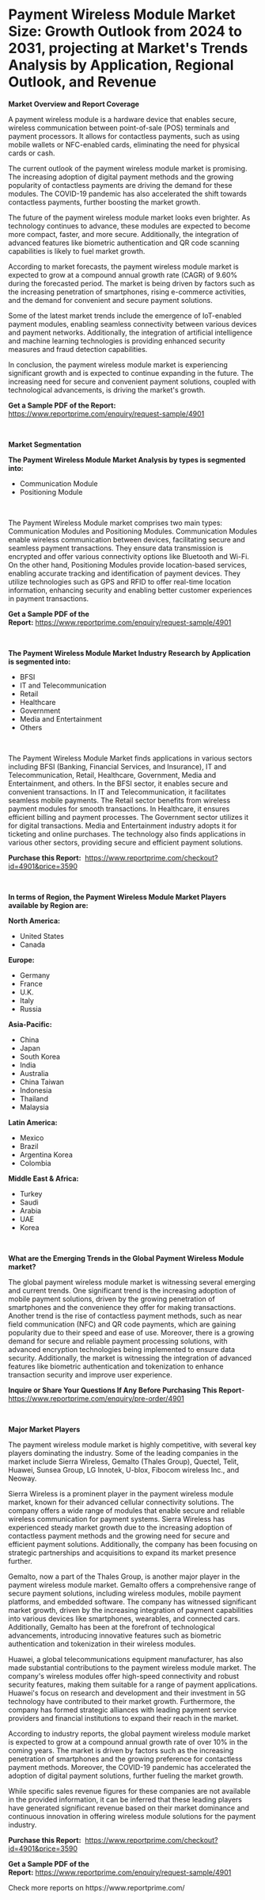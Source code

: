 <p><h1>Payment Wireless Module Market Size: Growth Outlook from 2024 to 2031, projecting at Market's Trends Analysis by Application, Regional Outlook, and Revenue</h1></p><p><strong>Market Overview and Report Coverage</strong></p>
<p><p>A payment wireless module is a hardware device that enables secure, wireless communication between point-of-sale (POS) terminals and payment processors. It allows for contactless payments, such as using mobile wallets or NFC-enabled cards, eliminating the need for physical cards or cash.</p><p>The current outlook of the payment wireless module market is promising. The increasing adoption of digital payment methods and the growing popularity of contactless payments are driving the demand for these modules. The COVID-19 pandemic has also accelerated the shift towards contactless payments, further boosting the market growth.</p><p>The future of the payment wireless module market looks even brighter. As technology continues to advance, these modules are expected to become more compact, faster, and more secure. Additionally, the integration of advanced features like biometric authentication and QR code scanning capabilities is likely to fuel market growth.</p><p>According to market forecasts, the payment wireless module market is expected to grow at a compound annual growth rate (CAGR) of 9.60% during the forecasted period. The market is being driven by factors such as the increasing penetration of smartphones, rising e-commerce activities, and the demand for convenient and secure payment solutions.</p><p>Some of the latest market trends include the emergence of IoT-enabled payment modules, enabling seamless connectivity between various devices and payment networks. Additionally, the integration of artificial intelligence and machine learning technologies is providing enhanced security measures and fraud detection capabilities.</p><p>In conclusion, the payment wireless module market is experiencing significant growth and is expected to continue expanding in the future. The increasing need for secure and convenient payment solutions, coupled with technological advancements, is driving the market's growth.</p></p>
<p><strong>Get a Sample PDF of the Report:</strong> <a href="https://www.reportprime.com/enquiry/request-sample/4901">https://www.reportprime.com/enquiry/request-sample/4901</a></p>
<p>&nbsp;</p>
<p><strong>Market Segmentation</strong></p>
<p><strong>The Payment Wireless Module Market Analysis by types is segmented into:</strong></p>
<p><ul><li>Communication Module</li><li>Positioning Module</li></ul></p>
<p>&nbsp;</p>
<p><p>The Payment Wireless Module market comprises two main types: Communication Modules and Positioning Modules. Communication Modules enable wireless communication between devices, facilitating secure and seamless payment transactions. They ensure data transmission is encrypted and offer various connectivity options like Bluetooth and Wi-Fi. On the other hand, Positioning Modules provide location-based services, enabling accurate tracking and identification of payment devices. They utilize technologies such as GPS and RFID to offer real-time location information, enhancing security and enabling better customer experiences in payment transactions.</p></p>
<p><strong>Get a Sample PDF of the Report:</strong>&nbsp;<a href="https://www.reportprime.com/enquiry/request-sample/4901">https://www.reportprime.com/enquiry/request-sample/4901</a></p>
<p>&nbsp;</p>
<p><strong>The Payment Wireless Module Market Industry Research by Application is segmented into:</strong></p>
<p><ul><li>BFSI</li><li>IT and Telecommunication</li><li>Retail</li><li>Healthcare</li><li>Government</li><li>Media and Entertainment</li><li>Others</li></ul></p>
<p>&nbsp;</p>
<p><p>The Payment Wireless Module Market finds applications in various sectors including BFSI (Banking, Financial Services, and Insurance), IT and Telecommunication, Retail, Healthcare, Government, Media and Entertainment, and others. In the BFSI sector, it enables secure and convenient transactions. In IT and Telecommunication, it facilitates seamless mobile payments. The Retail sector benefits from wireless payment modules for smooth transactions. In Healthcare, it ensures efficient billing and payment processes. The Government sector utilizes it for digital transactions. Media and Entertainment industry adopts it for ticketing and online purchases. The technology also finds applications in various other sectors, providing secure and efficient payment solutions.</p></p>
<p><strong>Purchase this Report:</strong>&nbsp; <a href="https://www.reportprime.com/checkout?id=4901&price=3590">https://www.reportprime.com/checkout?id=4901&price=3590</a></p>
<p>&nbsp;</p>
<p><strong>In terms of Region, the Payment Wireless Module Market Players available by Region are:</strong></p>
<p>
    <p> <strong> North America: </strong>
        <ul>
            <li>United States</li>
            <li>Canada</li>
        </ul>
        </p> 
    <p> <strong> Europe: </strong>
        <ul>
            <li>Germany</li>
            <li>France</li>
            <li>U.K.</li>
            <li>Italy</li>
            <li>Russia</li>
        </ul>
        </p> 
    <p> <strong> Asia-Pacific: </strong>
        <ul>
            <li>China</li>
            <li>Japan</li>
            <li>South Korea</li>
            <li>India</li>
            <li>Australia</li>
            <li>China Taiwan</li>
            <li>Indonesia</li>
            <li>Thailand</li>
            <li>Malaysia</li>
        </ul>
        </p> 
    <p> <strong> Latin America: </strong>
        <ul>
            <li>Mexico</li>
            <li>Brazil</li>
            <li>Argentina Korea</li>
            <li>Colombia</li>
        </ul>
        </p> 
    <p> <strong> Middle East & Africa: </strong>
        <ul>
            <li>Turkey</li>
            <li>Saudi</li>
            <li>Arabia</li>
            <li>UAE</li>
            <li>Korea</li>
        </ul>
    </p>
    </p>
<p>&nbsp;</p>
<p><strong>What are the Emerging Trends in the Global Payment Wireless Module market?</strong></p>
<p><p>The global payment wireless module market is witnessing several emerging and current trends. One significant trend is the increasing adoption of mobile payment solutions, driven by the growing penetration of smartphones and the convenience they offer for making transactions. Another trend is the rise of contactless payment methods, such as near field communication (NFC) and QR code payments, which are gaining popularity due to their speed and ease of use. Moreover, there is a growing demand for secure and reliable payment processing solutions, with advanced encryption technologies being implemented to ensure data security. Additionally, the market is witnessing the integration of advanced features like biometric authentication and tokenization to enhance transaction security and improve user experience.</p></p>
<p><strong>Inquire or Share Your Questions If Any Before Purchasing This Report</strong>- <a href="https://www.reportprime.com/enquiry/pre-order/4901">https://www.reportprime.com/enquiry/pre-order/4901</a></p>
<p>&nbsp;</p>
<p><strong>Major Market Players</strong></p>
<p><p>The payment wireless module market is highly competitive, with several key players dominating the industry. Some of the leading companies in the market include Sierra Wireless, Gemalto (Thales Group), Quectel, Telit, Huawei, Sunsea Group, LG Innotek, U-blox, Fibocom wireless Inc., and Neoway. </p><p>Sierra Wireless is a prominent player in the payment wireless module market, known for their advanced cellular connectivity solutions. The company offers a wide range of modules that enable secure and reliable wireless communication for payment systems. Sierra Wireless has experienced steady market growth due to the increasing adoption of contactless payment methods and the growing need for secure and efficient payment solutions. Additionally, the company has been focusing on strategic partnerships and acquisitions to expand its market presence further.</p><p>Gemalto, now a part of the Thales Group, is another major player in the payment wireless module market. Gemalto offers a comprehensive range of secure payment solutions, including wireless modules, mobile payment platforms, and embedded software. The company has witnessed significant market growth, driven by the increasing integration of payment capabilities into various devices like smartphones, wearables, and connected cars. Additionally, Gemalto has been at the forefront of technological advancements, introducing innovative features such as biometric authentication and tokenization in their wireless modules.</p><p>Huawei, a global telecommunications equipment manufacturer, has also made substantial contributions to the payment wireless module market. The company's wireless modules offer high-speed connectivity and robust security features, making them suitable for a range of payment applications. Huawei's focus on research and development and their investment in 5G technology have contributed to their market growth. Furthermore, the company has formed strategic alliances with leading payment service providers and financial institutions to expand their reach in the market.</p><p>According to industry reports, the global payment wireless module market is expected to grow at a compound annual growth rate of over 10% in the coming years. The market is driven by factors such as the increasing penetration of smartphones and the growing preference for contactless payment methods. Moreover, the COVID-19 pandemic has accelerated the adoption of digital payment solutions, further fueling the market growth.</p><p>While specific sales revenue figures for these companies are not available in the provided information, it can be inferred that these leading players have generated significant revenue based on their market dominance and continuous innovation in offering wireless module solutions for the payment industry.</p></p>
<p><strong>Purchase this Report:</strong>&nbsp;&nbsp;<a href="https://www.reportprime.com/checkout?id=4901&price=3590">https://www.reportprime.com/checkout?id=4901&price=3590</a></p>
<p></p>
<p><strong>Get a Sample PDF of the Report:</strong>&nbsp;<a href="https://www.reportprime.com/enquiry/request-sample/4901">https://www.reportprime.com/enquiry/request-sample/4901</a></p>
<p>Check more reports on https://www.reportprime.com/</p>